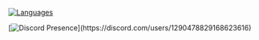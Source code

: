 [![Languages](https://img.shields.io/badge/Languages-C%23%20|%20C%2B%2B%20|%20Python%20|%20Git-blue)](https://ammo.lol/xav)

[![Discord Presence](https://lanyard.cnrad.dev/api/1290478829168623616?theme=dark&bg=111110&hideDiscrim=true&borderRadius=30px&idleMessage=Coding%20CSharp%20or%20Python...)](https://discord.com/users/1290478829168623616)
